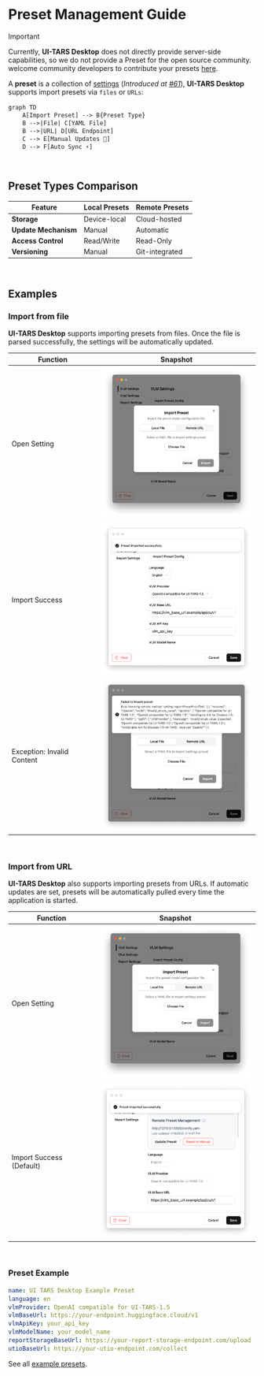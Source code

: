 # Preset Management Guide

> [!IMPORTANT]  
> Currently, **UI-TARS Desktop** does not directly provide server-side capabilities, so we do not provide a Preset for the open source community. welcome community developers to contribute your presets [here](../examples/presets/).

A **preset** is a collection of [settings](./setting.md)  (_Introduced at [#61](https://github.com/bytedance/UI-TARS-desktop/pull/61)_), **UI-TARS Desktop** supports import presets via `files` or `URLs`:

```mermaid
graph TD
    A[Import Preset] --> B{Preset Type}
    B -->|File| C[YAML File]
    B -->|URL| D[URL Endpoint]
    C --> E[Manual Updates 🔧]
    D --> F[Auto Sync ⚡]
```

<br>


## Preset Types Comparison

| Feature               | Local Presets          | Remote Presets         |
|-----------------------|------------------------|------------------------|
| **Storage**           | Device-local           | Cloud-hosted          |
| **Update Mechanism**  | Manual                 | Automatic             |
| **Access Control**    | Read/Write             | Read-Only             |
| **Versioning**        | Manual                 | Git-integrated        |



<br>


## Examples

### Import from file

**UI-TARS Desktop** supports importing presets from files. Once the file is parsed successfully, the settings will be automatically updated.

| Function | Snapshot |
| --- | ---|
| Open Setting |<img width="320" alt="image" src="../apps/ui-tars/images/preset/import-preset-from-local.png" /> |
| Import Success | <img width="320" alt="image" src="../apps/ui-tars/images/preset/local_success.png" />|
| Exception: Invalid Content | <img width="320" alt="image" src="../apps/ui-tars/images/preset/local_error.png" /> |


<br>


### Import from URL

**UI-TARS Desktop** also supports importing presets from URLs. If automatic updates are set, presets will be automatically pulled every time the application is started.

| Function | Snapshot |
| --- | ---|
| Open Setting | <img width="320" alt="image" src="../apps/ui-tars/images/preset/import-preset-from-local.png" /> |
| Import Success (Default) | <img width="320" alt="image" src="../apps/ui-tars/images/preset/remote_success.png" /> |


<br>


### Preset Example

```yaml
name: UI TARS Desktop Example Preset
language: en
vlmProvider: OpenAI compatible for UI-TARS-1.5
vlmBaseUrl: https://your-endpoint.huggingface.cloud/v1
vlmApiKey: your_api_key
vlmModelName: your_model_name
reportStorageBaseUrl: https://your-report-storage-endpoint.com/upload
utioBaseUrl: https://your-utio-endpoint.com/collect
```

See all [example presets](../examples/presets).


